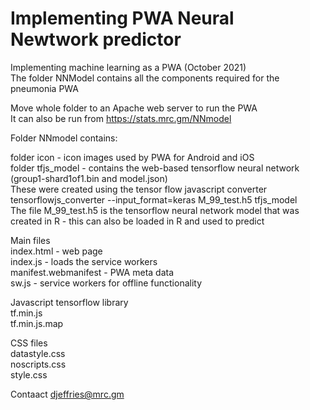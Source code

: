 # Implementing PWA Neural Newtwork predictor
Implementing machine learning as a PWA (October 2021)<br  />
The folder NNModel contains all the components required for the pneumonia PWA<br  />

Move whole folder to an Apache web server to run the PWA<br  />
It can also be run from https://stats.mrc.gm/NNmodel<br  />

Folder NNmodel contains:<br  />

folder icon - icon images used by PWA for Android and iOS<br  />
folder tfjs_model - contains the web-based tensorflow neural network (group1-shard1of1.bin and model.json)<br  />
These were created using the tensor flow javascript converter tensorflowjs_converter --input_format=keras M_99_test.h5 tfjs_model<br  />
The file M_99_test.h5 is the tensorflow neural network model that was created in R - this can also be loaded in R and used to predict<br  />

Main files<br  />
index.html - web page<br  />
index.js - loads the service workers<br  />
manifest.webmanifest - PWA meta data<br  />
sw.js - service workers for offline functionality<br  />

Javascript tensorflow library<br  />
tf.min.js<br  />
tf.min.js.map<br  />

CSS files<br  />
datastyle.css<br  />
noscripts.css<br  />
style.css<br  />

Contaact djeffries@mrc.gm<br  />
